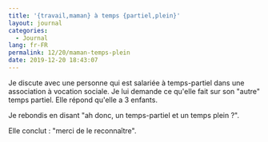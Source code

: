```yaml
---
title: '{travail,maman} à temps {partiel,plein}'
layout: journal
categories:
  - Journal
lang: fr-FR
permalink: 12/20/maman-temps-plein
date: 2019-12-20 18:43:07
---
```


Je discute avec une personne qui est salariée à temps-partiel dans une association à vocation sociale. Je lui demande ce qu'elle fait sur son "autre" temps partiel. Elle répond qu'elle a 3 enfants.

Je rebondis en disant "ah donc, un temps-partiel et un temps plein ?".

Elle conclut : "merci de le reconnaître".